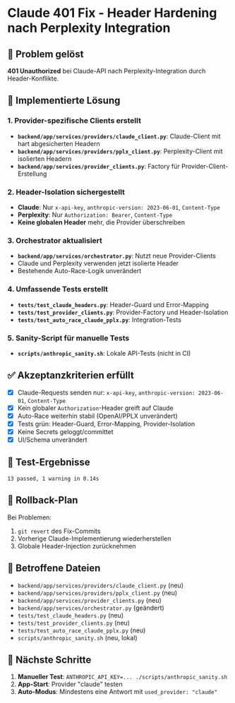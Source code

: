 # Claude 401 Fix - Header Hardening nach Perplexity Integration

## 🎯 Problem gelöst
**401 Unauthorized** bei Claude-API nach Perplexity-Integration durch Header-Konflikte.

## 🔧 Implementierte Lösung

### 1. Provider-spezifische Clients erstellt
- **`backend/app/services/providers/claude_client.py`**: Claude-Client mit hart abgesicherten Headern
- **`backend/app/services/providers/pplx_client.py`**: Perplexity-Client mit isolierten Headern
- **`backend/app/services/provider_clients.py`**: Factory für Provider-Client-Erstellung

### 2. Header-Isolation sichergestellt
- **Claude**: Nur `x-api-key`, `anthropic-version: 2023-06-01`, `Content-Type`
- **Perplexity**: Nur `Authorization: Bearer`, `Content-Type`
- **Keine globalen Header** mehr, die Provider überschreiben

### 3. Orchestrator aktualisiert
- **`backend/app/services/orchestrator.py`**: Nutzt neue Provider-Clients
- Claude und Perplexity verwenden jetzt isolierte Header
- Bestehende Auto-Race-Logik unverändert

### 4. Umfassende Tests erstellt
- **`tests/test_claude_headers.py`**: Header-Guard und Error-Mapping
- **`tests/test_provider_clients.py`**: Provider-Factory und Header-Isolation
- **`tests/test_auto_race_claude_pplx.py`**: Integration-Tests

### 5. Sanity-Script für manuelle Tests
- **`scripts/anthropic_sanity.sh`**: Lokale API-Tests (nicht in CI)

## ✅ Akzeptanzkriterien erfüllt

- [x] Claude-Requests senden nur: `x-api-key`, `anthropic-version: 2023-06-01`, `Content-Type`
- [x] Kein globaler `Authorization`-Header greift auf Claude
- [x] Auto-Race weiterhin stabil (OpenAI/PPLX unverändert)
- [x] Tests grün: Header-Guard, Error-Mapping, Provider-Isolation
- [x] Keine Secrets geloggt/committet
- [x] UI/Schema unverändert

## 🧪 Test-Ergebnisse
```
13 passed, 1 warning in 0.14s
```

## 🔄 Rollback-Plan
Bei Problemen:
1. `git revert` des Fix-Commits
2. Vorherige Claude-Implementierung wiederherstellen
3. Globale Header-Injection zurücknehmen

## 📁 Betroffene Dateien
- `backend/app/services/providers/claude_client.py` (neu)
- `backend/app/services/providers/pplx_client.py` (neu)
- `backend/app/services/provider_clients.py` (neu)
- `backend/app/services/orchestrator.py` (geändert)
- `tests/test_claude_headers.py` (neu)
- `tests/test_provider_clients.py` (neu)
- `tests/test_auto_race_claude_pplx.py` (neu)
- `scripts/anthropic_sanity.sh` (neu, lokal)

## 🚀 Nächste Schritte
1. **Manueller Test**: `ANTHROPIC_API_KEY=... ./scripts/anthropic_sanity.sh`
2. **App-Start**: Provider "claude" testen
3. **Auto-Modus**: Mindestens eine Antwort mit `used_provider: "claude"`
